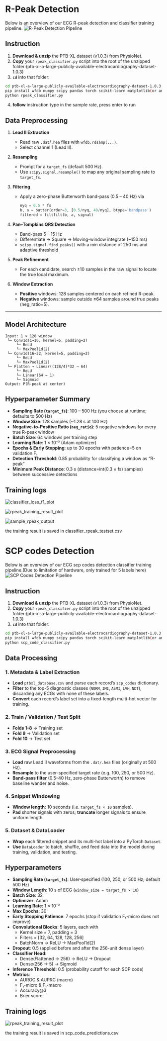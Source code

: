 # R-Peak Detection

Below is an overview of our ECG R-peak detection and classifier training pipeline.
![R-Peak Detection Pipeline](./plot/Rpeak.png)
## Instruction 
1. **Download & unzip** the PTB-XL dataset (v1.0.3) from PhysioNet.  
2. **Copy** your `rpeak_classifier.py` script into the root of the unzipped folder:(ptb-xl-a-large-publicly-available-electrocardiography-dataset-1.0.3)
3. **`cd`** into that folder:
```bash
cd ptb-xl-a-large-publicly-available-electrocardiography-dataset-1.0.3
pip install wfdb numpy scipy pandas torch scikit-learn matplotlib(or any other related module)
python rpeak_classifier.py
```
4. **follow** instruction type in the sample rate, press enter to run 

## Data Preprocessing
1. **Lead II Extraction**  
   - Read raw `.dat`/`.hea` files with `wfdb.rdsamp(...)`.  
   - Select channel 1 (Lead II).

2. **Resampling**  
   - Prompt for a `target_fs` (default 500 Hz).  
   - Use `scipy.signal.resample()` to map any original sampling rate to `target_fs`.

3. **Filtering**  
   - Apply a zero-phase Butterworth band-pass (0.5 – 40 Hz) via  
     ```python
     nyq = 0.5 * fs
     b, a = butter(order=3, [0.5/nyq, 40/nyq], btype='bandpass')
     filtered = filtfilt(b, a, signal)
     ```

4. **Pan–Tompkins QRS Detection**  
   - Band-pass 5 – 15 Hz  
   - Differentiate → Square → Moving-window integrate (~150 ms)  
   - `scipy.signal.find_peaks()` with a min distance of 250 ms and adaptive threshold

5. **Peak Refinement**  
   - For each candidate, search ±10 samples in the raw signal to locate the true local maximum.

6. **Window Extraction**  
   - **Positive** windows: 128 samples centered on each refined R-peak.  
   - **Negative** windows: sample outside ±64 samples around true peaks (neg_ratio=5).

---

## Model Architecture

```text
Input: 1 × 128 window
 └─ Conv1d(1→16, kernel=5, padding=2)
     └─ ReLU
     └─ MaxPool1d(2)
 └─ Conv1d(16→32, kernel=5, padding=2)
     └─ ReLU
     └─ MaxPool1d(2)
 └─ Flatten → Linear((128/4)*32 → 64)
     └─ ReLU
     └─ Linear(64 → 1)
     └─ Sigmoid
Output: P(R-peak at center)

```

## Hyperparameter Summary

- **Sampling Rate (`target_fs`)**: 100 – 500 Hz (you choose at runtime; defaults to 500 Hz)  
- **Window Size**: 128 samples (~1.28 s at 100 Hz)  
- **Negative-to-Positive Ratio (`neg_ratio`)**: 5 negative windows for every true R-peak window  
- **Batch Size**: 64 windows per training step  
- **Learning Rate**: 1 × 10⁻³ (Adam optimizer)  
- **Epochs & Early Stopping**: up to 30 epochs with patience=5 on validation F₁  
- **Detection Threshold**: 0.85 probability for classifying a window as “R-peak”  
- **Minimum Peak Distance**: 0.3 s (distance=int(0.3 × fs) samples) between successive detections  

## Training logs

![classifier_loss_f1_plot](./plot/classifier_loss_valf1_plot.png)

![rpeak_training_result_plot](./plot/R_Classifier_ScreenShoot.PNG)

![sample_rpeak_output](./plot/compare_refined_vs_classifier_rpeaks_1.png)

the training result is saved in classifier_rpeak_testset.csv


# SCP codes Detection

Below is an overview of our ECG scp codes detection classifier training pipeline.(Due to limitation of hardware, only trained for 5 labels here)
![SCP Codes Detection Pipeline](./plot/scp_code.png)

## Instruction 
1. **Download & unzip** the PTB-XL dataset (v1.0.3) from PhysioNet.  
2. **Copy** your `rpeak_classifier.py` script into the root of the unzipped folder:(ptb-xl-a-large-publicly-available-electrocardiography-dataset-1.0.3)
3. **`cd`** into that folder:
```bash
cd ptb-xl-a-large-publicly-available-electrocardiography-dataset-1.0.3
pip install wfdb numpy scipy pandas torch scikit-learn matplotlib(or any other related module)
python scp_code_classifier.py
```
## Data Processing

### 1. Metadata & Label Extraction
- **Load** `ptbxl_database.csv` and parse each record’s `scp_codes` dictionary.  
- **Filter** to the top-5 diagnostic classes (`NORM`, `IMI`, `ASMI`, `LVH`, `NDT`), discarding any ECGs with none of these labels.  
- **Convert** each record’s label set into a fixed-length multi-hot vector for training.

### 2. Train / Validation / Test Split
- **Folds 1–8** → Training set  
- **Fold 9** → Validation set  
- **Fold 10** → Test set  

### 3. ECG Signal Preprocessing
- **Load** raw Lead II waveforms from the `.dat/.hea` files (originally at 500 Hz).  
- **Resample** to the user-specified target rate (e.g. 100, 250, or 500 Hz).  
- **Band-pass filter** (0.5–40 Hz, zero-phase Butterworth) to remove baseline wander and noise.

### 4. Snippet Windowing
- **Window length:** 10 seconds (i.e. `target_fs × 10` samples).  
- **Pad** shorter signals with zeros; **truncate** longer signals to ensure uniform length.

### 5. Dataset & DataLoader
- **Wrap** each filtered snippet and its multi-hot label into a PyTorch `Dataset`.  
- **Use** `DataLoader` to batch, shuffle, and feed data into the model during training, validation, and testing.

## Hyperparameters

- **Sampling Rate (`target_fs`)**: User‐specified (100, 250, or 500 Hz; default 500 Hz)  
- **Window Length**: 10 s of ECG (`window_size = target_fs × 10`)  
- **Batch Size**: 32  
- **Optimizer**: Adam  
- **Learning Rate**: 1 × 10⁻³  
- **Max Epochs**: 30  
- **Early Stopping Patience**: 7 epochs (stop if validation F₁-micro does not improve)  
- **Convolutional Blocks**: 5 layers, each with  
  - Kernel size = 7, padding = 3  
  - Filters = [32, 64, 128, 128, 256]  
  - BatchNorm → ReLU → MaxPool1d(2)  
- **Dropout**: 0.5 (applied before and after the 256-unit dense layer)  
- **Classifier Head**:  
  - Dense(Flattened → 256) → ReLU → Dropout  
  - Dense(256 → 5) → Sigmoid  
- **Inference Threshold**: 0.5 (probability cutoff for each SCP code)  
- **Metrics**:  
  - AUROC & AUPRC (macro)  
  - F₁-micro & F₁-macro  
  - Accuracy@3  
  - Brier score  

## Training logs


![rpeak_training_result_plot](./plot/SCP_code_classifier.PNG)

the training result is saved in scp_code_predictions.csv
